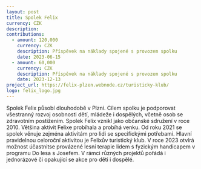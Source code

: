 ```yaml
---
layout: post
title: Spolek Felix
currency: CZK
description:
contributions:
  - amount: 120,000
    currency: CZK
    description: Příspěvek na náklady spojené s provozem spolku
    date: 2023-06-15
  - amount: 60,000
    currency: CZK
    description: Příspěvek na náklady spojené s provozem spolku
    date: 2023-12-13
project_url: https://felix-plzen.webnode.cz/turisticky-klub/
logo: felix_logo.jpg
---
```


Spolek Felix působí dlouhodobě v Plzni. Cílem spolku je podporovat všestranný rozvoj osobnosti dětí, mládeže i dospělých, včetně osob se zdravotním postižením. Spolek Felix vznikl jako občanské sdružení v roce 2010. Většina aktivit Felixe probíhala a probíhá venku. Od roku 2021 se spolek věnuje zejména aktivitám pro lidi se specifickými potřebami. Hlavní pravidelnou celoroční aktivitou je Felixův turistický klub. V roce 2023 otvírá možnost účastnitse provázené lesní terapie lidem s fyzickým handicapem v programu Do lesa s Josefem. V rámci různých projektů pořádá i jednorázové či opakující se akce pro děti i dospělé.
